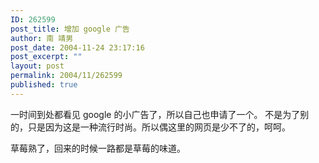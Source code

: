 ```yaml
---
ID: 262599
post_title: 增加 google 广告
author: 南 靖男
post_date: 2004-11-24 23:17:16
post_excerpt: ""
layout: post
permalink: 2004/11/262599
published: true
---
```

一时间到处都看见 google 的小广告了，所以自己也申请了一个。
不是为了别的，只是因为这是一种流行时尚。所以偶这里的网页是少不了的，呵呵。

草莓熟了，回来的时候一路都是草莓的味道。